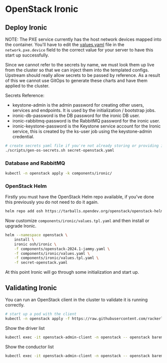 # OpenStack Ironic

## Deploy Ironic

NOTE: The PXE service currently has the host network devices mapped into
the container. You'll have to edit the [values.yaml](./values.tpl.yaml)
file in the `network.pxe.device` field to the correct value for your
server to have this start up successfully.

Since we cannot refer to the secrets by name, we must look them up live from the cluster
so that we can inject them into the templated configs. Upstream should really allow
secrets to be passed by reference. As a result of this we cannot use GitOps to generate
these charts and have them applied to the cluster.

Secrets Reference:

- keystone-admin is the admin password for creating other users, services and endpoints.
  It is used by the initialization / bootstrap jobs.
- ironic-db-password is the DB password for the ironic DB user.
- ironic-rabbitmq-password is the RabbitMQ password for the ironic user.
- ironic-keystone-password is the Keystone service account for the Ironic service, this
  is created by the ks-user job using the keystone-admin credential.

```bash
# create secrets yaml file if you're not already storing or providing it differently
./scripts/gen-os-secrets.sh secret-openstack.yaml
```

### Database and RabbitMQ

```bash
kubectl -n openstack apply -k components/ironic/
```

### OpenStack Helm

Firstly you must have the OpenStack Helm repo available, if you've done this
previously you do not need to do it again.

```bash
helm repo add osh https://tarballs.opendev.org/openstack/openstack-helm/
```

Now customize `components/ironic/values.tpl.yaml` and then install or upgrade Ironic.

```bash
helm --namespace openstack \
    install \
    ironic osh/ironic \
    -f components/openstack-2024.1-jammy.yaml \
    -f components/ironic/values.yaml \
    -f components/ironic/values.tpl.yaml \
    -f secret-openstack.yaml
```

At this point Ironic will go through some initialization and start up.

## Validating Ironic

You can run an OpenStack client in the cluster to validate it is running correctly.

```bash
# start up a pod with the client
kubectl -n openstack apply -f https://raw.githubusercontent.com/rackerlabs/genestack/main/manifests/utils/utils-openstack-client-admin.yaml
```

Show the driver list

```bash
kubectl exec -it openstack-admin-client -n openstack -- openstack baremetal driver list
```

Show the conductor list

```bash
kubectl exec -it openstack-admin-client -n openstack -- openstack baremetal conductor list
```
